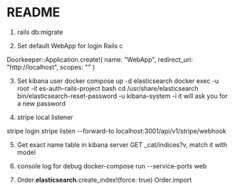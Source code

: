 # README


1. rails db:migrate

2. Set default WebApp for login
Rails c 

Doorkeeper::Application.create!(
  name: "WebApp",
  redirect_uri: "http://localhost",
  scopes: ""
)

3. Set kibana user 
docker compose up -d elasticsearch
docker exec -u root -it es-auth-rails-project bash
cd /usr/share/elasticsearch
bin/elasticsearch-reset-password -u kibana-system -i
it will ask you for a new password

4. stripe local listener

stripe login
stripe listen --forward-to localhost:3001/api/v1/stripe/webhook


5. Get exact name table in kibana server GET _cat/indices?v, match it with model

6. console log for debug docker-compose run --service-ports web

7.  Order.__elasticsearch__.create_index!(force: true)
Order.import

